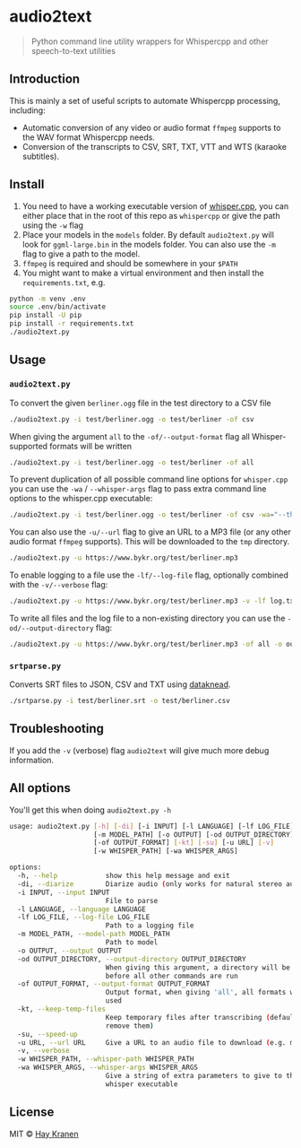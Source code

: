 # audio2text
> Python command line utility wrappers for Whispercpp and other speech-to-text utilities

## Introduction
This is mainly a set of useful scripts to automate Whispercpp processing, including:
* Automatic conversion of any video or audio format `ffmpeg` supports to the WAV format Whispercpp needs.
* Conversion of the transcripts to CSV, SRT, TXT, VTT and WTS (karaoke subtitles).

## Install
1. You need to have a working executable version of [whisper.cpp](https://github.com/ggerganov/whisper.cpp),
   you can either place that in the root of this repo as `whispercpp` or give the
   path using the `-w` flag
2. Place your models in the `models` folder. By default `audio2text.py` will
   look for `ggml-large.bin` in the models folder. You can also use the `-m` flag to give a path to the model.
3. `ffmpeg` is required and should be somewhere in your `$PATH`
4. You might want to make a virtual environment and then install the `requirements.txt`, e.g.

```bash
python -m venv .env
source .env/bin/activate
pip install -U pip
pip install -r requirements.txt
./audio2text.py
```

## Usage

### `audio2text.py`
To convert the given `berliner.ogg` file in the test directory to a CSV file
```bash
./audio2text.py -i test/berliner.ogg -o test/berliner -of csv
```

When giving the argument `all` to the `-of/--output-format` flag all Whisper-supported formats will be written
```bash
./audio2text.py -i test/berliner.ogg -o test/berliner -of all
```

To prevent duplication of all possible command line options for `whisper.cpp` you can use the `-wa` / `--whisper-args` flag to pass extra command line options to the whisper.cpp executable:

```bash
./audio2text.py -i test/berliner.ogg -o test/berliner -of csv -wa="--threads 8"
```

You can also use the `-u/--url` flag to give an URL to a MP3 file (or any other audio format `ffmpeg` supports). This will be downloaded to the `tmp` directory.

```bash
./audio2text.py -u https://www.bykr.org/test/berliner.mp3
```

To enable logging to a file use the `-lf/--log-file` flag, optionally combined with the `-v/--verbose` flag:

```bash
./audio2text.py -u https://www.bykr.org/test/berliner.mp3 -v -lf log.txt
```

To write all files and the log file to a non-existing directory you can use the `-od/--output-directory` flag:

```bash
./audio2text.py -u https://www.bykr.org/test/berliner.mp3 -of all -o out/text -v -lf out/log.log -od out
```

### `srtparse.py`
Converts SRT files to JSON, CSV and TXT using [dataknead](github.com/hay/dataknead).
```bash
./srtparse.py -i test/berliner.srt -o test/berliner.csv
```

## Troubleshooting
If you add the `-v` (verbose) flag `audio2text` will give much more debug information.

## All options
You'll get this when doing `audio2text.py -h`

```bash
usage: audio2text.py [-h] [-di] [-i INPUT] [-l LANGUAGE] [-lf LOG_FILE]
                     [-m MODEL_PATH] [-o OUTPUT] [-od OUTPUT_DIRECTORY]
                     [-of OUTPUT_FORMAT] [-kt] [-su] [-u URL] [-v]
                     [-w WHISPER_PATH] [-wa WHISPER_ARGS]

options:
  -h, --help            show this help message and exit
  -di, --diarize        Diarize audio (only works for natural stereo audio)
  -i INPUT, --input INPUT
                        File to parse
  -l LANGUAGE, --language LANGUAGE
  -lf LOG_FILE, --log-file LOG_FILE
                        Path to a logging file
  -m MODEL_PATH, --model-path MODEL_PATH
                        Path to model
  -o OUTPUT, --output OUTPUT
  -od OUTPUT_DIRECTORY, --output-directory OUTPUT_DIRECTORY
                        When giving this argument, a directory will be created
                        before all other commands are run
  -of OUTPUT_FORMAT, --output-format OUTPUT_FORMAT
                        Output format, when giving 'all', all formats will be
                        used
  -kt, --keep-temp-files
                        Keep temporary files after transcribing (default is to
                        remove them)
  -su, --speed-up
  -u URL, --url URL     Give a URL to an audio file to download (e.g. mp3)
  -v, --verbose
  -w WHISPER_PATH, --whisper-path WHISPER_PATH
  -wa WHISPER_ARGS, --whisper-args WHISPER_ARGS
                        Give a string of extra parameters to give to the
                        whisper executable
 ```

## License
MIT &copy; [Hay Kranen](http://www.haykranen.nl)